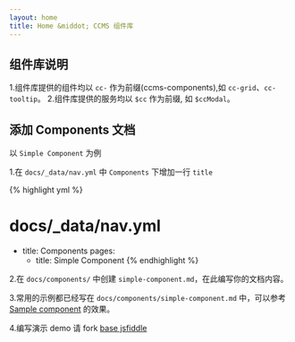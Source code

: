 ```yaml
---
layout: home
title: Home &middot; CCMS 组件库
---
```


## 组件库说明

1.组件库提供的组件均以 `cc-` 作为前缀(ccms-components),如 `cc-grid`、`cc-tooltip`。
2.组件库提供的服务均以 `$cc` 作为前缀, 如 `$ccModal`。

## 添加 Components 文档

以 `Simple Component` 为例

1.在 `docs/_data/nav.yml` 中 `Components` 下增加一行 `title` 

{% highlight yml %}
# docs/_data/nav.yml
- title: Components
  pages:
    - title: Simple Component
{% endhighlight %}

2.在 `docs/components/` 中创建 `simple-component.md`，在此编写你的文档内容。

3.常用的示例都已经写在 `docs/components/simple-component.md` 中，可以参考 [Sample component](//docs/components/sample-component/) 的效果。

4.编写演示 demo 请 fork [base jsfiddle](https://jsfiddle.net/Kuitos/bny6tf2x/)  

